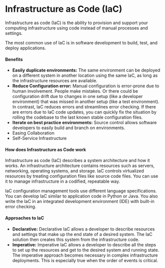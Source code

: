 # Infrastructure as Code (IaC)
Infrastructure as code (IaC) is the ability to provision and support your computing infrastructure using code instead of manual processes and settings.

The most common use of IaC is in software development to build, test, and deploy applications.

#### Benefits

- **Easily duplicate environments:** The same environment can be deployed on a different system in another location using the same IaC, as long as the infrastructure resources are available.
- **Reduce Configuration error:** Manual configuration is error-prone due to human involvement. People make mistakes. Or there could be configuration drift due to changes in one setup (like a developer environment) that was missed in another setup (like a test environment).
In contrast, IaC reduces errors and streamlines error checking. If there are errors due to IaC code updates, you can quickly fix the situation by rolling the codebase to the last known stable configuration files. 
- **Iterate on best practice environments:** Source control allows software developers to easily build and branch on environments.
- Easing Collaboration
- Self-Service Infrastructure

#### How does Infrastructure as Code work
Infrastructure as code (IaC) describes a system architecture and how it works. An infrastructure architecture contains resources such as servers, networking, operating systems, and storage. IaC controls virtualized resources by treating configuration files like source code files. You can use it to manage infrastructure in a codified, repeatable way. 

IaC configuration management tools use different language specifications. You can develop IaC similar to application code in Python or Java. You also write the IaC in an integrated development environment (IDE) with built-in error checking.

#### Approaches to IaC

- **Declarative:** Declarative IaC allows a developer to describe resources and settings that make up the end state of a desired system. The IaC solution then creates this system from the infrastructure code. 
- **Imperative:** Imperative IaC allows a developer to describe all the steps to set up the resources and get to the desired system and running state. The imperative approach becomes necessary in complex infrastructure deployments. This is especially true when the order of events is critical.


